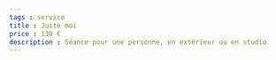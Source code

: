 ```yaml
---
tags : service
title : Juste moi
price : 130 €
description : Séance pour une personne, en extérieur ou en studio
---
```


